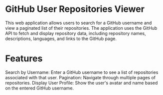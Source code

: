 # GitHub User Repositories Viewer
This web application allows users to search for a GitHub username and view a paginated list of their repositories. The application uses the GitHub API to fetch and display repository data, including repository names, descriptions, languages, and links to the GitHub page.

# Features
Search by Username: Enter a GitHub username to see a list of repositories associated with that user.
Pagination: Navigate through multiple pages of repositories.
Display User Profile: Show the user's avatar and name based on the entered GitHub username.
